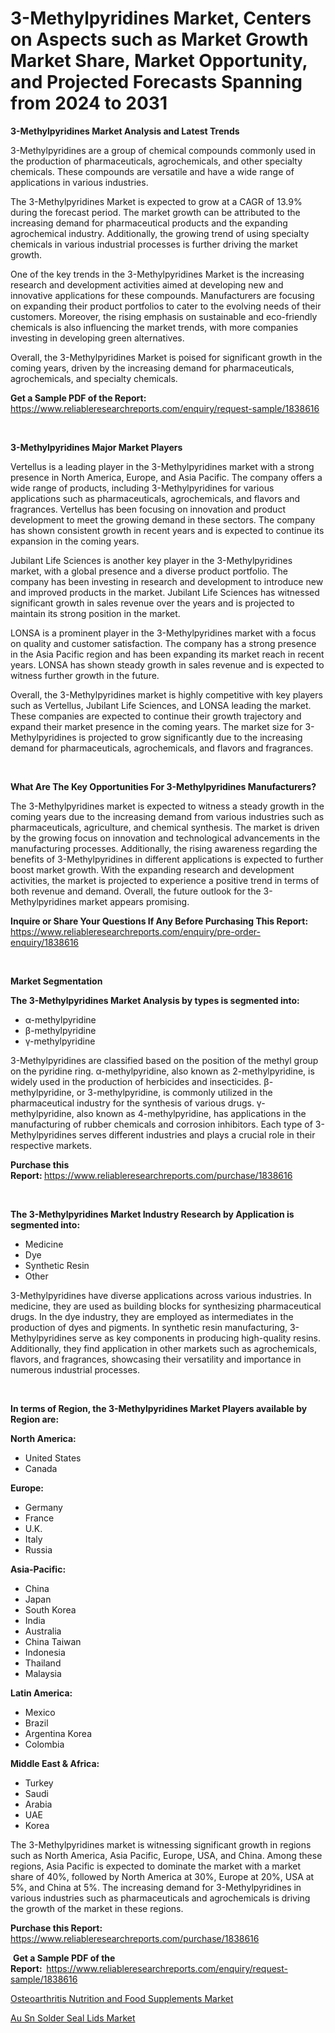 <p><h1>3-Methylpyridines Market, Centers on Aspects such as Market Growth Market Share, Market Opportunity, and Projected Forecasts Spanning from 2024 to 2031</h1></p><p><strong>3-Methylpyridines Market Analysis and Latest Trends</strong></p>
<p><p>3-Methylpyridines are a group of chemical compounds commonly used in the production of pharmaceuticals, agrochemicals, and other specialty chemicals. These compounds are versatile and have a wide range of applications in various industries.</p><p>The 3-Methylpyridines Market is expected to grow at a CAGR of 13.9% during the forecast period. The market growth can be attributed to the increasing demand for pharmaceutical products and the expanding agrochemical industry. Additionally, the growing trend of using specialty chemicals in various industrial processes is further driving the market growth.</p><p>One of the key trends in the 3-Methylpyridines Market is the increasing research and development activities aimed at developing new and innovative applications for these compounds. Manufacturers are focusing on expanding their product portfolios to cater to the evolving needs of their customers. Moreover, the rising emphasis on sustainable and eco-friendly chemicals is also influencing the market trends, with more companies investing in developing green alternatives.</p><p>Overall, the 3-Methylpyridines Market is poised for significant growth in the coming years, driven by the increasing demand for pharmaceuticals, agrochemicals, and specialty chemicals.</p></p>
<p><strong>Get a Sample PDF of the Report:&nbsp;</strong> <a href="https://www.reliableresearchreports.com/enquiry/request-sample/1838616">https://www.reliableresearchreports.com/enquiry/request-sample/1838616</a></p>
<p>&nbsp;</p>
<p><strong>3-Methylpyridines Major Market Players</strong></p>
<p><p>Vertellus is a leading player in the 3-Methylpyridines market with a strong presence in North America, Europe, and Asia Pacific. The company offers a wide range of products, including 3-Methylpyridines for various applications such as pharmaceuticals, agrochemicals, and flavors and fragrances. Vertellus has been focusing on innovation and product development to meet the growing demand in these sectors. The company has shown consistent growth in recent years and is expected to continue its expansion in the coming years.</p><p>Jubilant Life Sciences is another key player in the 3-Methylpyridines market, with a global presence and a diverse product portfolio. The company has been investing in research and development to introduce new and improved products in the market. Jubilant Life Sciences has witnessed significant growth in sales revenue over the years and is projected to maintain its strong position in the market.</p><p>LONSA is a prominent player in the 3-Methylpyridines market with a focus on quality and customer satisfaction. The company has a strong presence in the Asia Pacific region and has been expanding its market reach in recent years. LONSA has shown steady growth in sales revenue and is expected to witness further growth in the future.</p><p>Overall, the 3-Methylpyridines market is highly competitive with key players such as Vertellus, Jubilant Life Sciences, and LONSA leading the market. These companies are expected to continue their growth trajectory and expand their market presence in the coming years. The market size for 3-Methylpyridines is projected to grow significantly due to the increasing demand for pharmaceuticals, agrochemicals, and flavors and fragrances.</p></p>
<p>&nbsp;</p>
<p><strong>What Are The Key Opportunities For 3-Methylpyridines Manufacturers?</strong></p>
<p><p>The 3-Methylpyridines market is expected to witness a steady growth in the coming years due to the increasing demand from various industries such as pharmaceuticals, agriculture, and chemical synthesis. The market is driven by the growing focus on innovation and technological advancements in the manufacturing processes. Additionally, the rising awareness regarding the benefits of 3-Methylpyridines in different applications is expected to further boost market growth. With the expanding research and development activities, the market is projected to experience a positive trend in terms of both revenue and demand. Overall, the future outlook for the 3-Methylpyridines market appears promising.</p></p>
<p><strong>Inquire or Share Your Questions If Any Before Purchasing This Report:</strong> <a href="https://www.reliableresearchreports.com/enquiry/pre-order-enquiry/1838616">https://www.reliableresearchreports.com/enquiry/pre-order-enquiry/1838616</a></p>
<p>&nbsp;</p>
<p><strong>Market Segmentation</strong></p>
<p><strong>The 3-Methylpyridines Market Analysis by types is segmented into:</strong></p>
<p><ul><li>α-methylpyridine</li><li>β-methylpyridine</li><li>γ-methylpyridine</li></ul></p>
<p><p>3-Methylpyridines are classified based on the position of the methyl group on the pyridine ring. α-methylpyridine, also known as 2-methylpyridine, is widely used in the production of herbicides and insecticides. β-methylpyridine, or 3-methylpyridine, is commonly utilized in the pharmaceutical industry for the synthesis of various drugs. γ-methylpyridine, also known as 4-methylpyridine, has applications in the manufacturing of rubber chemicals and corrosion inhibitors. Each type of 3-Methylpyridines serves different industries and plays a crucial role in their respective markets.</p></p>
<p><strong>Purchase this Report:&nbsp;</strong><a href="https://www.reliableresearchreports.com/purchase/1838616">https://www.reliableresearchreports.com/purchase/1838616</a></p>
<p>&nbsp;</p>
<p><strong>The 3-Methylpyridines Market Industry Research by Application is segmented into:</strong></p>
<p><ul><li>Medicine</li><li>Dye</li><li>Synthetic Resin</li><li>Other</li></ul></p>
<p><p>3-Methylpyridines have diverse applications across various industries. In medicine, they are used as building blocks for synthesizing pharmaceutical drugs. In the dye industry, they are employed as intermediates in the production of dyes and pigments. In synthetic resin manufacturing, 3-Methylpyridines serve as key components in producing high-quality resins. Additionally, they find application in other markets such as agrochemicals, flavors, and fragrances, showcasing their versatility and importance in numerous industrial processes.</p></p>
<p>&nbsp;</p>
<p><strong>In terms of Region, the 3-Methylpyridines Market Players available by Region are:</strong></p>
<p>
    <p> <strong> North America: </strong>
        <ul>
            <li>United States</li>
            <li>Canada</li>
        </ul>
        </p> 
    <p> <strong> Europe: </strong>
        <ul>
            <li>Germany</li>
            <li>France</li>
            <li>U.K.</li>
            <li>Italy</li>
            <li>Russia</li>
        </ul>
        </p> 
    <p> <strong> Asia-Pacific: </strong>
        <ul>
            <li>China</li>
            <li>Japan</li>
            <li>South Korea</li>
            <li>India</li>
            <li>Australia</li>
            <li>China Taiwan</li>
            <li>Indonesia</li>
            <li>Thailand</li>
            <li>Malaysia</li>
        </ul>
        </p> 
    <p> <strong> Latin America: </strong>
        <ul>
            <li>Mexico</li>
            <li>Brazil</li>
            <li>Argentina Korea</li>
            <li>Colombia</li>
        </ul>
        </p> 
    <p> <strong> Middle East & Africa: </strong>
        <ul>
            <li>Turkey</li>
            <li>Saudi</li>
            <li>Arabia</li>
            <li>UAE</li>
            <li>Korea</li>
        </ul>
    </p>
    </p>
<p><p>The 3-Methylpyridines market is witnessing significant growth in regions such as North America, Asia Pacific, Europe, USA, and China. Among these regions, Asia Pacific is expected to dominate the market with a market share of 40%, followed by North America at 30%, Europe at 20%, USA at 5%, and China at 5%. The increasing demand for 3-Methylpyridines in various industries such as pharmaceuticals and agrochemicals is driving the growth of the market in these regions.</p></p>
<p><strong>Purchase this Report: </strong><a href="https://www.reliableresearchreports.com/purchase/1838616">https://www.reliableresearchreports.com/purchase/1838616</a></p>
<p>&nbsp;<strong>Get a Sample PDF of the Report:&nbsp;&nbsp;</strong><a href="https://www.reliableresearchreports.com/enquiry/request-sample/1838616">https://www.reliableresearchreports.com/enquiry/request-sample/1838616</a></p>
<p><strong></strong></p>
<p><p><a href="https://view.publitas.com/reportprime-1/osteoarthritis-nutrition-and-food-supplements-market-size-share-trends-analysis-report-by-material-by-type-by-end-user-by-region-and-segment-forecasts-2024-2031/">Osteoarthritis Nutrition and Food Supplements Market</a></p><p><a href="https://bubble-tree-ea4.notion.site/Au-Sn-Solder-Seal-Lids-Market-Size-and-Examines-its-Market-Scope-with-a-Primary-Focus-on-Growth-Op-a4ca4a94da3e484b914012e18dca9547">Au Sn Solder Seal Lids Market</a></p></p>